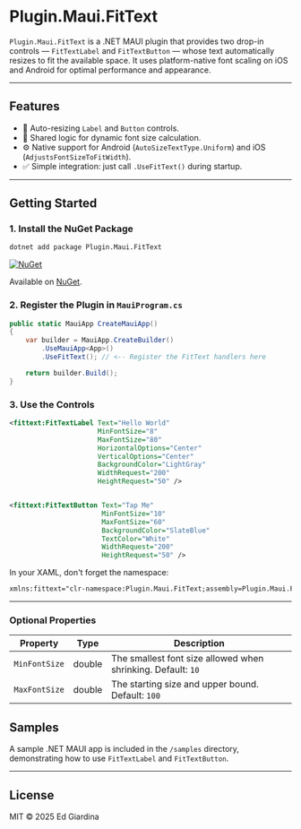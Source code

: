 # Plugin.Maui.FitText

`Plugin.Maui.FitText` is a .NET MAUI plugin that provides two drop-in controls — `FitTextLabel` and `FitTextButton` — whose text automatically resizes to fit the available space. It uses platform-native font scaling on iOS and Android for optimal performance and appearance.

---

## Features

- 📏 Auto-resizing `Label` and `Button` controls.
- 🧠 Shared logic for dynamic font size calculation.
- ⚙️ Native support for Android (`AutoSizeTextType.Uniform`) and iOS (`AdjustsFontSizeToFitWidth`).
- ✅ Simple integration: just call `.UseFitText()` during startup.

---

## Getting Started

### 1. Install the NuGet Package

```bash
dotnet add package Plugin.Maui.FitText
```

[![NuGet](https://img.shields.io/nuget/v/Plugin.Maui.FitText.svg?label=NuGet)](https://www.nuget.org/packages/Plugin.Maui.FitText/)

Available on [NuGet](http://www.nuget.org/packages/Plugin.Maui.FitText).

### 2. Register the Plugin in `MauiProgram.cs`

```csharp
public static MauiApp CreateMauiApp()
{
    var builder = MauiApp.CreateBuilder()
        .UseMauiApp<App>()
        .UseFitText(); // <-- Register the FitText handlers here

    return builder.Build();
}
```

### 3. Use the Controls

```xml
<fittext:FitTextLabel Text="Hello World"
                      MinFontSize="8"
                      MaxFontSize="80"
                      HorizontalOptions="Center"
                      VerticalOptions="Center"
                      BackgroundColor="LightGray"
                      WidthRequest="200"
                      HeightRequest="50" />


<fittext:FitTextButton Text="Tap Me"
                       MinFontSize="10"
                       MaxFontSize="60"
                       BackgroundColor="SlateBlue"
                       TextColor="White"
                       WidthRequest="200"
                       HeightRequest="50" />
```

In your XAML, don't forget the namespace:

```xml
xmlns:fittext="clr-namespace:Plugin.Maui.FitText;assembly=Plugin.Maui.FitText"
```

---

### Optional Properties

| Property       | Type   | Description                                                  |
|----------------|--------|--------------------------------------------------------------|
| `MinFontSize`  | double | The smallest font size allowed when shrinking. Default: `10` |
| `MaxFontSize`  | double | The starting size and upper bound. Default: `100`            |


## Samples

A sample .NET MAUI app is included in the `/samples` directory, demonstrating how to use `FitTextLabel` and `FitTextButton`.

---

## License

MIT © 2025 Ed Giardina
